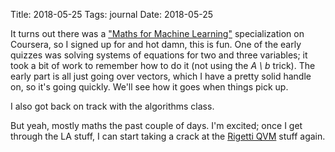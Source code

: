 Title: 2018-05-25
Tags: journal
Date: 2018-05-25

It turns out there was a ["Maths for Machine
Learning"](https://www.coursera.org/specializations/mathematics-machine-learning)
specialization on Coursera, so I signed up for and hot damn, this is fun. One
of the early quizzes was solving systems of equations for two and three
variables; it took a bit of work to remember how to do it (not using the *A \\
b* trick). The early part is all just going over vectors, which I have a pretty
solid handle on, so it's going quickly. We'll see how it goes when things pick
up.

I also got back on track with the algorithms class.

But yeah, mostly maths the past couple of days. I'm excited; once I get through
the LA stuff, I can start taking a crack at the [Rigetti
QVM](http://pyquil.readthedocs.io/en/latest/) stuff again.

